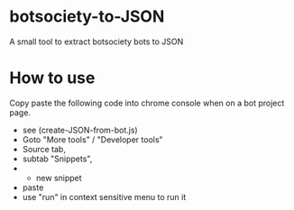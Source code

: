 # botsociety-to-JSON
A small tool to extract botsociety bots to JSON

# How to use

Copy paste the following code into chrome console when on a bot project page. 
- see (create-JSON-from-bot.js)
- Goto "More tools" / "Developer tools"
- Source tab, 
- subtab "Snippets", 
- + new snippet
- paste
- use "run" in context sensitive menu to run it

